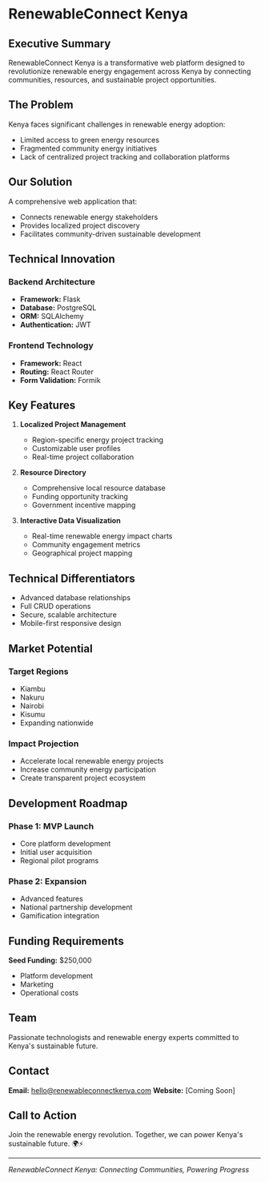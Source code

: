 # RenewableConnect Kenya

## Executive Summary

RenewableConnect Kenya is a transformative web platform designed to revolutionize renewable energy engagement across Kenya by connecting communities, resources, and sustainable project opportunities.

## The Problem

Kenya faces significant challenges in renewable energy adoption:
- Limited access to green energy resources
- Fragmented community energy initiatives
- Lack of centralized project tracking and collaboration platforms

## Our Solution

A comprehensive web application that:
- Connects renewable energy stakeholders
- Provides localized project discovery
- Facilitates community-driven sustainable development

## Technical Innovation

### Backend Architecture
- **Framework:** Flask
- **Database:** PostgreSQL
- **ORM:** SQLAlchemy
- **Authentication:** JWT

### Frontend Technology
- **Framework:** React
- **Routing:** React Router
- **Form Validation:** Formik

## Key Features

1. **Localized Project Management**
   - Region-specific energy project tracking
   - Customizable user profiles
   - Real-time project collaboration

2. **Resource Directory**
   - Comprehensive local resource database
   - Funding opportunity tracking
   - Government incentive mapping

3. **Interactive Data Visualization**
   - Real-time renewable energy impact charts
   - Community engagement metrics
   - Geographical project mapping

## Technical Differentiators

- Advanced database relationships
- Full CRUD operations
- Secure, scalable architecture
- Mobile-first responsive design

## Market Potential

### Target Regions
- Kiambu
- Nakuru
- Nairobi
- Kisumu
- Expanding nationwide

### Impact Projection
- Accelerate local renewable energy projects
- Increase community energy participation
- Create transparent project ecosystem

## Development Roadmap

### Phase 1: MVP Launch
- Core platform development
- Initial user acquisition
- Regional pilot programs

### Phase 2: Expansion
- Advanced features
- National partnership development
- Gamification integration

## Funding Requirements

**Seed Funding:** $250,000
- Platform development
- Marketing
- Operational costs

## Team

Passionate technologists and renewable energy experts committed to Kenya's sustainable future.

## Contact

**Email:** hello@renewableconnectkenya.com
**Website:** [Coming Soon]

## Call to Action

Join the renewable energy revolution. Together, we can power Kenya's sustainable future. 🌍⚡

---

*RenewableConnect Kenya: Connecting Communities, Powering Progress*